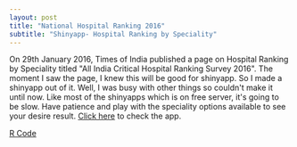 ```yaml
---
layout: post 
title: "National Hospital Ranking 2016"
subtitle: "Shinyapp- Hospital Ranking by Speciality"
---
```


On 29th January 2016, Times of India published a page on Hospital Ranking by Speciality titled "All India Critical Hospital Ranking Survey
2016". The moment I saw the page, I knew this will be good for shinyapp. So I made a shinyapp out of it. Well, I was busy with other things
so couldn't make it until now. Like most of the shinyapps which is on free server, it's going to be slow. Have patience and play with the speciality options available to see your desire result. [Click here](https://loiyumba.shinyapps.io/hospital_ranking/) to check the app.

[R Code](https://gist.github.com/loiyumba/231461d5e95ded2899f6) 
